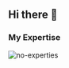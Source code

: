 ## Hi there 👋
<h3>My Expertise</h3>
<img src='https://skillicons.dev/icons?i=html,css,js,git,github,mongodb,mysql,ts,nextjs,nodejs,react,sass,bootstrap,webstorm,stackoverflow,postman,npm,gitlab' alt='no-experties'/>
<!--
**Kobra-Eslami/Kobra-Eslami** is a ✨ _special_ ✨ repository because its `README.md` (this file) appears on your GitHub profile.

Here are some ideas to get you started:

- 🔭 I’m currently working on ...
- 🌱 I’m currently learning ...
- 👯 I’m looking to collaborate on ...
- 🤔 I’m looking for help with ...
- 💬 Ask me about ...
- 📫 How to reach me: ...
- 😄 Pronouns: ...
- ⚡ Fun fact: ...
-->
